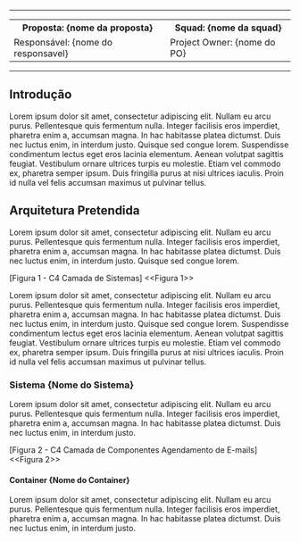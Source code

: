 <hr>

   <table style="margin-left:auto;margin-right:auto;width: fit-content;">
      <tr>
        <th>Proposta: {nome da proposta}</th>
        <th>Squad: {nome da squad}</th>
      </tr>
      <tr>
        <td>Responsável: {nome do responsavel}</td>
        <td>Project Owner: {nome do PO}</td>
      </tr>
    </table>

<hr>


## Introdução
Lorem ipsum dolor sit amet, consectetur adipiscing elit. Nullam eu arcu purus. Pellentesque quis fermentum nulla. Integer facilisis eros imperdiet, pharetra enim a, accumsan magna. In hac habitasse platea dictumst. Duis nec luctus enim, in interdum justo. Quisque sed congue lorem. Suspendisse condimentum lectus eget eros lacinia elementum. Aenean volutpat sagittis feugiat. Vestibulum ornare ultrices turpis eu molestie. Etiam vel commodo ex, pharetra semper ipsum. Duis fringilla purus at nisi ultrices iaculis. Proin id nulla vel felis accumsan maximus ut pulvinar tellus.

## Arquitetura Pretendida
Lorem ipsum dolor sit amet, consectetur adipiscing elit. Nullam eu arcu purus. Pellentesque quis fermentum nulla. Integer facilisis eros imperdiet, pharetra enim a, accumsan magna. In hac habitasse platea dictumst. Duis nec luctus enim, in interdum justo. Quisque sed congue lorem.  

[Figura 1 - C4 Camada de Sistemas]
<<Figura 1>>

Lorem ipsum dolor sit amet, consectetur adipiscing elit. Nullam eu arcu purus. Pellentesque quis fermentum nulla. Integer facilisis eros imperdiet, pharetra enim a, accumsan magna. In hac habitasse platea dictumst. Duis nec luctus enim, in interdum justo. Quisque sed congue lorem. Suspendisse condimentum lectus eget eros lacinia elementum. Aenean volutpat sagittis feugiat. Vestibulum ornare ultrices turpis eu molestie. Etiam vel commodo ex, pharetra semper ipsum. Duis fringilla purus at nisi ultrices iaculis. Proin id nulla vel felis accumsan maximus ut pulvinar tellus.

### Sistema {Nome do Sistema}
Lorem ipsum dolor sit amet, consectetur adipiscing elit. Nullam eu arcu purus. Pellentesque quis fermentum nulla. Integer facilisis eros imperdiet, pharetra enim a, accumsan magna. In hac habitasse platea dictumst. Duis nec luctus enim, in interdum justo.

[Figura 2 - C4 Camada de Componentes Agendamento de E-mails]
<<Figura 2>>

#### Container {Nome do Container}
Lorem ipsum dolor sit amet, consectetur adipiscing elit. Nullam eu arcu purus. Pellentesque quis fermentum nulla. Integer facilisis eros imperdiet, pharetra enim a, accumsan magna. In hac habitasse platea dictumst. Duis nec luctus enim, in interdum justo.